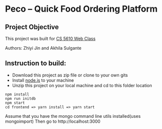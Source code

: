 # Peco – Quick Food Ordering Platform

## Project Objective

This project was built for [CS 5610 Web Class](https://johnguerra.co/classes/webDevelopment_fall_2022/)

Authors: Zhiyi Jin and Akhila Sulgante

## Instruction to build:

- Download this project as zip file or clone to your own gits
- Install [node.js](https://nodejs.org/en/) to your machine
- Unzip this project on your local machine and cd to this folder location

```
npm install
npm run initdb
npm start
cd frontend => yarn install => yarn start
```

Assume that you have the mongo command line utils installed(uses mongoimport)
Then go to http://localhost:3000
